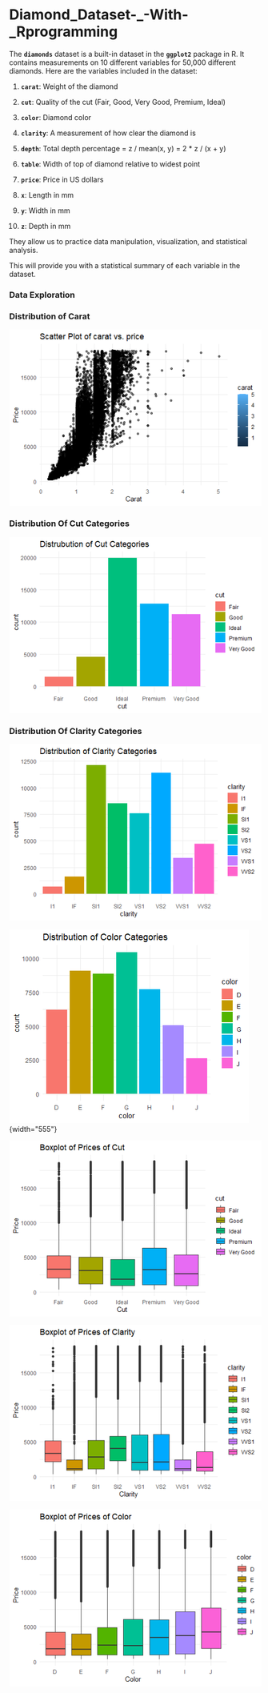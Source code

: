 # Diamond_Dataset-\_-With-\_Rprogramming

The **`diamonds`** dataset is a built-in dataset in the **`ggplot2`** package in R. It contains measurements on 10 different variables for 50,000 different diamonds. Here are the variables included in the dataset:

1.  **`carat`**: Weight of the diamond

2.  **`cut`**: Quality of the cut (Fair, Good, Very Good, Premium, Ideal)

3.  **`color`**: Diamond color

4.  **`clarity`**: A measurement of how clear the diamond is

5.  **`depth`**: Total depth percentage = z / mean(x, y) = 2 \* z / (x + y)

6.  **`table`**: Width of top of diamond relative to widest point

7.  **`price`**: Price in US dollars

8.  **`x`**: Length in mm

9.  **`y`**: Width in mm

10. **`z`**: Depth in mm

They allow us to practice data manipulation, visualization, and statistical analysis.

This will provide you with a statistical summary of each variable in the dataset.

### Data Exploration

### Distribution of Carat

![Scatter Plot of carat vs. price](image_plot/Scatter%20Plot%20of%20carat%20vs.%20price.png)

### Distribution Of Cut Categories

![Cut Distribution](image_plot/Cut_dist.png)

### Distribution Of Clarity Categories

![Clarity Distribution](image_plot/Clarity.png)

![Color Distribution](image_plot/Color.png){width="555"}

![Boxplot of Prices of Cut](image_plot/Boxplot%20of%20Prices%20of%20Cut.png)

![Boxplot of Prices of Clarity](image_plot/Boxplot%20of%20Prices%20of%20Clarity.png)

![Boxplot of Prices of Color](image_plot/Boxplot%20of%20Prices%20of%20Color.png)
